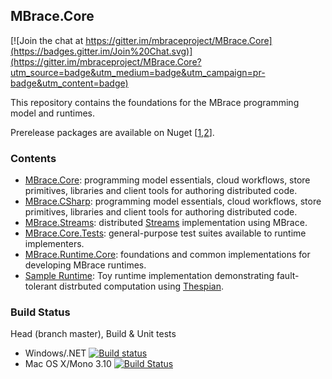 ## MBrace.Core

[![Join the chat at https://gitter.im/mbraceproject/MBrace.Core](https://badges.gitter.im/Join%20Chat.svg)](https://gitter.im/mbraceproject/MBrace.Core?utm_source=badge&utm_medium=badge&utm_campaign=pr-badge&utm_content=badge)

This repository contains the foundations for the MBrace programming model and runtimes.

Prerelease packages are available on Nuget [[1](http://www.nuget.org/packages/MBrace.Core),[2](http://www.nuget.org/packages/MBrace.Runtime.Core)].

### Contents

* [MBrace.Core](https://github.com/mbraceproject/MBrace.Core/tree/master/src/MBrace.Core): programming model essentials, cloud workflows, store primitives, libraries and client tools for authoring distributed code.
* [MBrace.CSharp](https://github.com/mbraceproject/MBrace.Core/tree/master/src/MBrace.Core): programming model essentials, cloud workflows, store primitives, libraries and client tools for authoring distributed code.
* [MBrace.Streams](https://github.com/mbraceproject/MBrace.Core/tree/master/src/MBrace.Streams): distributed [Streams](http://nessos.github.io/Streams/) implementation using MBrace.
* [MBrace.Core.Tests](https://github.com/mbraceproject/MBrace.Core/tree/master/tests/MBrace.Core.Tests): general-purpose test suites available to runtime implementers.
* [MBrace.Runtime.Core](https://github.com/mbraceproject/MBrace.Core/tree/master/src/MBrace.Runtime.Core): foundations and common implementations for developing MBrace runtimes.
* [Sample Runtime](https://github.com/mbraceproject/MBrace.Core/tree/master/samples/MBrace.SampleRuntime): Toy runtime implementation demonstrating fault-tolerant distrbuted computation using [Thespian](http://nessos.github.io/Thespian).

### Build Status

Head (branch master), Build & Unit tests
  * Windows/.NET [![Build status](https://ci.appveyor.com/api/projects/status/3yaglw86q7vnja7w/branch/master?svg=true)](https://ci.appveyor.com/project/nessos/mbrace-core/branch/master)
  * Mac OS X/Mono 3.10 [![Build Status](https://travis-ci.org/mbraceproject/MBrace.Core.png?branch=master)](https://travis-ci.org/mbraceproject/MBrace.Core/branches)
